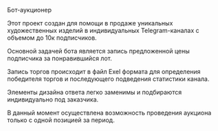 Бот-аукционер

Этот проект создан для помощи в продаже уникальных художественных изделий в
индивидуальных Telegram-каналах с объемом до 10к подписчиков.

Основной задачей бота является запись предложенной цены подписчика за понравившийся лот.

Запись торгов происходит в файл Exel формата для определения победителя торгов и 
последующего подведения статистики канала.

Элементы дизайна ответа легко заменимы и подбираются индивидуально под заказчика.

В данный момент осуществлена возможность проведения аукциона только с одной позицией за период.